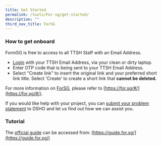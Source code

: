 ```yaml
---
title: Get Started
permalink: /tools/For-sg/get-started/
description: ""
third_nav_title: ForSG
---
```

### **How to get onboard**

FormSG is free to access to all TTSH Staff with an Email Address.

*   [Login](https://form.gov.sg/login) with your TTSH Email Address, via your clean or dirty laptop.
*   Enter OTP code that is being sent to your TTSH Email Address.
*   Select “Create link” to insert the original link and your preferred short link title. Select 'Create' to create a short link that **cannot be deleted.**

For more information on [ForSG](https://for.sg/#/), please refer to [https://for.sg/#/](https://for.sg/#/).

If you would like help with your project, you can [submit your problem statement](https://form.gov.sg/636b02cff8cbe3001165f9dd) to DSHO and let us find out how we can assist you.

### **Tutorial**

The [official guide](https://guide.for.sg/) can be accessed from: [https://guide.for.sg/](https://guide.for.sg/)